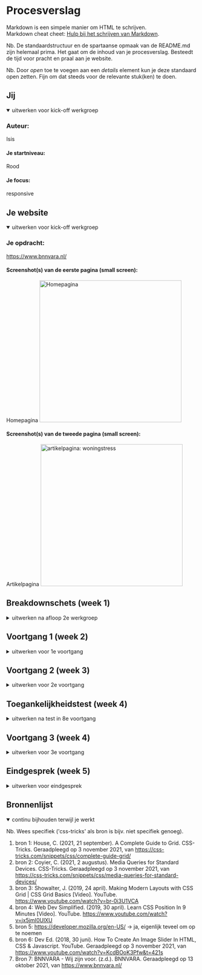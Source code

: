 # Procesverslag
Markdown is een simpele manier om HTML te schrijven.  
Markdown cheat cheet: [Hulp bij het schrijven van Markdown](https://github.com/adam-p/markdown-here/wiki/Markdown-Cheatsheet).

Nb. De standaardstructuur en de spartaanse opmaak van de README.md zijn helemaal prima. Het gaat om de inhoud van je procesverslag. Besteedt de tijd voor pracht en praal aan je website.

Nb. Door *open* toe te voegen aan een *details* element kun je deze standaard open zetten. Fijn om dat steeds voor de relevante stuk(ken) te doen.



## Jij

<details open>
<summary>uitwerken voor kick-off werkgroep</summary>

### Auteur:
Isis 

#### Je startniveau:
Rood 

#### Je focus:
responsive
 
</details>



## Je website

<details open>
<summary>uitwerken voor kick-off werkgroep</summary>

### Je opdracht:
https://www.bnnvara.nl/

#### Screenshot(s) van de eerste pagina (small screen): 
Homepagina
<img src="/images/fotosverslag/bnnvarahomepagina" width="375px" alt="Homepagina">

#### Screenshot(s) van de tweede pagina (small screen):
Artikelpagina
<img src="/images/fotosverslag/bnnvarawoningstressartikelpagina" width="375px" alt="artikelpagina: woningstress">
 
</details>

## Breakdownschets (week 1)

<details>
<summary>uitwerken na afloop 2e werkgroep</summary>

### de hele pagina: 
<img src="images/" width="375px" alt="breakdown van de hele pagina">

### dynamisch deel (bijv menu): 
<img src="images/dummy-plaatje.jpg" width="375px" alt="breakdown van een dynamisch deel">

### wellicht nog een dynamisch deel (bijv filter): 
<img src="images/dummy-plaatje.jpg" width="375px" alt="breakdown van nog een dynamisch deel">

</details>

## Voortgang 1 (week 2)

<details>
<summary>uitwerken voor 1e voortgang</summary>

### Stand van zaken
Ik heb deze week eigenlijk nog niet gewerkt aan mijn website. Ik denk dat de meeste studenten nog 
niets hadden gedaan. Wel snapte ik eerst niets van "position", hiervoor heb ik een filmpje gekeken 
die op DLO stond, toen snapte ik 't wel. 


### Agenda voor meeting
samen met je groepje opstellen

| student 1      | student 2          | student 3    | student 4        |
| ---            | ---                | ---          | ---              |
| dit bespreken  | en dit             | en ik dit    | en dan ik dat    |
| en dat ook nog | dit als er tijd is | nog een punt | dit wil ik zeker |
| ...            | ...                | ...          | ...              |


### Verslag van meeting
hier na afloop snel de uitkomsten van de meeting vastleggen

- punt 1
- punt 2
- nog een punt
- ...

</details>

## Voortgang 2 (week 3)

<details>
<summary>uitwerken voor 2e voortgang</summary>

### Stand van zaken
Ik heb deze week voornamelijk gewerkt aan het schrijven van HTML en het stylen van mijn navigatie. Het was alweer een tijd 
geleden dat ik gecodeerd heb, dus ik moest alles weer opzoeken. Wat wel goed ging waren de dingen
die ik al wist van internetstandaarden, zoals: de padding en margin of (tekst)kleuren.

<img src="/images/fotosverslag/htmlnavigatie" width="375px" alt="artikelpagina: woningstress">
<img src="/images/fotosverslag/hoofdnavigatie"width="375px" alt="artikelpagina: woningstress">

### Agenda voor meeting
samen met je groepje opstellen

| student 1      | student 2          | student 3    | student 4        |
| ---            | ---                | ---          | ---              |
| dit bespreken  | en dit             | en ik dit    | en dan ik dat    |
| en dat ook nog | dit als er tijd is | nog een punt | dit wil ik zeker |
| ...            | ...                | ...          | ...              |


### Verslag van meeting
hier na afloop snel de uitkomsten van de meeting vastleggen

- punt 1
- punt 2
- nog een punt
- ...

</details>


## Toegankelijkheidstest (week 4)

<details>
<summary>uitwerken na test in 8e voortgang</summary>

### Bevindingen
N.V.T.: in de les heb ik gevraagd of dit noodzakelijk is en het antwoord was: "nee, hoef je niet te doen".

#### Titel eerste bevinding
Hier korte omschrijving (met indien nodig een afbeelding)

Hier een omschrijving van hoe het opgelost kan worden (met indien nodig een afbeelding)


#### Titel tweede bevinding. 
Hier korte omschrijving (met indien nodig een afbeelding)

Hier een omschrijving van hoe het opgelost kan worden (met indien nodig een afbeelding)


#### Titel volgende bevinding. 
Hier korte omschrijving (met indien nodig een afbeelding)

Hier een omschrijving van hoe het opgelost kan worden (met indien nodig een afbeelding)


#### Titel nog een bevinding. 
Hier korte omschrijving (met indien nodig een afbeelding)

Hier een omschrijving van hoe het opgelost kan worden (met indien nodig een afbeelding)

</details>

## Voortgang 3 (week 4)

<details>
<summary>uitwerken voor 3e voortgang</summary>

### Stand van zaken
Ik vond het zelf moeilijk om de header image (foto's van OML'ers) te schalen. Uiteindelijk is dit gelukt met "object-fit". 
Ook had ik nog moeite met het stylen van de grid en het netjes maken van mijn HTML. Tot slot was het even uitzoeken hoe @media queries 
werken. Dat is eigenlijk best makkelijk, maar wel veel werk. 

### Agenda voor meeting
samen met je groepje opstellen

| student 1      | student 2          | student 3    | student 4        |
| ---            | ---                | ---          | ---              |
| dit bespreken  | en dit             | en ik dit    | en dan ik dat    |
| en dat ook nog | dit als er tijd is | nog een punt | dit wil ik zeker |
| ...            | ...                | ...          | ...              |


### Verslag van meeting
hier na afloop snel de uitkomsten van de meeting vastleggen

- punt 1
- punt 2
- nog een punt
- ...

</details>


## Eindgesprek (week 5)

<details>
<summary>uitwerken voor eindgesprek</summary>

### Stand van zaken
Er waren (tijdens het voortgangsgesprek) nog een aantal dingen die ik moest oplossen voordat ik mijn mondeling gehaald heb, namelijk: 

1 code schoner en netter maken
2 body # van de tweede pagina verwijderen en de classes sections geven 
3 Sommige classes en divjes weghalen, zodat ik ze minder heb
4 'slide animatie' toevoegen aan de carousel 
5 :hover en :focus gebruiken 

Dit is allemaal gelukt! Jeey 

### Screenshot(s)

hier screenshot(s) van je eindresultaat

</details>





## Bronnenlijst

<details open>
<summary>continu bijhouden terwijl je werkt</summary>

Nb. Wees specifiek ('css-tricks' als bron is bijv. niet specifiek genoeg).

1. bron 1: House, C. (2021, 21 september). A Complete Guide to Grid. CSS-Tricks. Geraadpleegd op 3 november 2021, van https://css-tricks.com/snippets/css/complete-guide-grid/
2. bron 2: Coyier, C. (2021, 2 augustus). Media Queries for Standard Devices. CSS-Tricks. Geraadpleegd op 3 november 2021, van https://css-tricks.com/snippets/css/media-queries-for-standard-devices/
3. bron 3: Showalter, J. (2019, 24 april). Making Modern Layouts with CSS Grid | CSS Grid Basics [Video]. YouTube. https://www.youtube.com/watch?v=br-0i3U1VCA
4. bron 4: Web Dev Simplified. (2019, 30 april). Learn CSS Position In 9 Minutes [Video]. YouTube. https://www.youtube.com/watch?v=jx5jmI0UlXU
5. bron 5: https://developer.mozilla.org/en-US/ -> ja, eigenlijk teveel om op te noemen 
6. bron 6: Dev Ed. (2018, 30 juni). How To Create An Image Slider In HTML, CSS & Javascript. YouTube. Geraadpleegd op 3 november 2021, van https://www.youtube.com/watch?v=KcdBOoK3Pfw&t=421s
7. Bron 7: BNNVARA - Wij zijn voor. (z.d.). BNNVARA. Geraadpleegd op 13 oktober 2021, van https://www.bnnvara.nl/


</details>